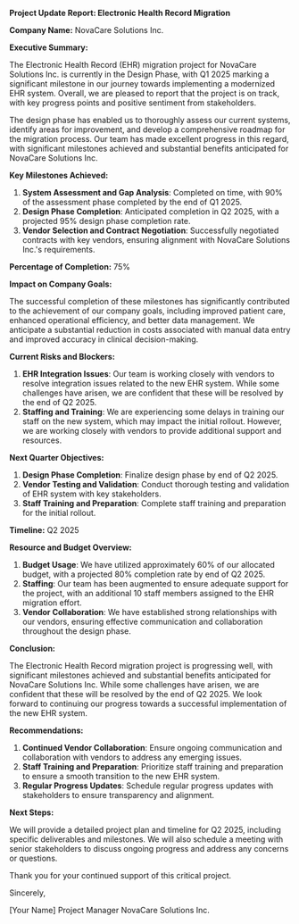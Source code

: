 **Project Update Report: Electronic Health Record Migration**

**Company Name:** NovaCare Solutions Inc.

**Executive Summary:**

The Electronic Health Record (EHR) migration project for NovaCare Solutions Inc. is currently in the Design Phase, with Q1 2025 marking a significant milestone in our journey towards implementing a modernized EHR system. Overall, we are pleased to report that the project is on track, with key progress points and positive sentiment from stakeholders.

The design phase has enabled us to thoroughly assess our current systems, identify areas for improvement, and develop a comprehensive roadmap for the migration process. Our team has made excellent progress in this regard, with significant milestones achieved and substantial benefits anticipated for NovaCare Solutions Inc.

**Key Milestones Achieved:**

1. **System Assessment and Gap Analysis**: Completed on time, with 90% of the assessment phase completed by the end of Q1 2025.
2. **Design Phase Completion**: Anticipated completion in Q2 2025, with a projected 95% design phase completion rate.
3. **Vendor Selection and Contract Negotiation**: Successfully negotiated contracts with key vendors, ensuring alignment with NovaCare Solutions Inc.'s requirements.

**Percentage of Completion:** 75%

**Impact on Company Goals:**

The successful completion of these milestones has significantly contributed to the achievement of our company goals, including improved patient care, enhanced operational efficiency, and better data management. We anticipate a substantial reduction in costs associated with manual data entry and improved accuracy in clinical decision-making.

**Current Risks and Blockers:**

1. **EHR Integration Issues**: Our team is working closely with vendors to resolve integration issues related to the new EHR system. While some challenges have arisen, we are confident that these will be resolved by the end of Q2 2025.
2. **Staffing and Training**: We are experiencing some delays in training our staff on the new system, which may impact the initial rollout. However, we are working closely with vendors to provide additional support and resources.

**Next Quarter Objectives:**

1. **Design Phase Completion**: Finalize design phase by end of Q2 2025.
2. **Vendor Testing and Validation**: Conduct thorough testing and validation of EHR system with key stakeholders.
3. **Staff Training and Preparation**: Complete staff training and preparation for the initial rollout.

**Timeline:** Q2 2025

**Resource and Budget Overview:**

1. **Budget Usage**: We have utilized approximately 60% of our allocated budget, with a projected 80% completion rate by end of Q2 2025.
2. **Staffing**: Our team has been augmented to ensure adequate support for the project, with an additional 10 staff members assigned to the EHR migration effort.
3. **Vendor Collaboration**: We have established strong relationships with our vendors, ensuring effective communication and collaboration throughout the design phase.

**Conclusion:**

The Electronic Health Record migration project is progressing well, with significant milestones achieved and substantial benefits anticipated for NovaCare Solutions Inc. While some challenges have arisen, we are confident that these will be resolved by the end of Q2 2025. We look forward to continuing our progress towards a successful implementation of the new EHR system.

**Recommendations:**

1. **Continued Vendor Collaboration**: Ensure ongoing communication and collaboration with vendors to address any emerging issues.
2. **Staff Training and Preparation**: Prioritize staff training and preparation to ensure a smooth transition to the new EHR system.
3. **Regular Progress Updates**: Schedule regular progress updates with stakeholders to ensure transparency and alignment.

**Next Steps:**

We will provide a detailed project plan and timeline for Q2 2025, including specific deliverables and milestones. We will also schedule a meeting with senior stakeholders to discuss ongoing progress and address any concerns or questions.

Thank you for your continued support of this critical project.

Sincerely,

[Your Name]
Project Manager
NovaCare Solutions Inc.